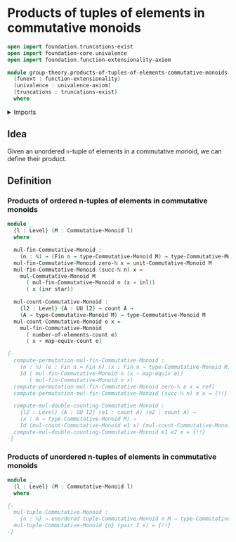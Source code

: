 # Products of tuples of elements in commutative monoids

```agda
open import foundation.truncations-exist
open import foundation-core.univalence
open import foundation.function-extensionality-axiom

module group-theory.products-of-tuples-of-elements-commutative-monoids
  (funext : function-extensionality)
  (univalence : univalence-axiom)
  (truncations : truncations-exist)
  where
```

<details><summary>Imports</summary>

```agda
open import elementary-number-theory.natural-numbers

open import foundation.coproduct-types funext univalence truncations
open import foundation.function-types funext
open import foundation.unit-type
open import foundation.universe-levels

open import group-theory.commutative-monoids funext univalence truncations

open import univalent-combinatorics.counting funext univalence truncations
open import univalent-combinatorics.standard-finite-types funext univalence truncations
```

</details>

## Idea

Given an unordered `n`-tuple of elements in a commutative monoid, we can define
their product.

## Definition

### Products of ordered n-tuples of elements in commutative monoids

```agda
module _
  {l : Level} (M : Commutative-Monoid l)
  where

  mul-fin-Commutative-Monoid :
    (n : ℕ) → (Fin n → type-Commutative-Monoid M) → type-Commutative-Monoid M
  mul-fin-Commutative-Monoid zero-ℕ x = unit-Commutative-Monoid M
  mul-fin-Commutative-Monoid (succ-ℕ n) x =
    mul-Commutative-Monoid M
      ( mul-fin-Commutative-Monoid n (x ∘ inl))
      ( x (inr star))

  mul-count-Commutative-Monoid :
    {l2 : Level} {A : UU l2} → count A →
    (A → type-Commutative-Monoid M) → type-Commutative-Monoid M
  mul-count-Commutative-Monoid e x =
    mul-fin-Commutative-Monoid
      ( number-of-elements-count e)
      ( x ∘ map-equiv-count e)

{-
  compute-permutation-mul-fin-Commutative-Monoid :
    (n : ℕ) (e : Fin n ≃ Fin n) (x : Fin n → type-Commutative-Monoid M) →
    Id ( mul-fin-Commutative-Monoid n (x ∘ map-equiv e))
       ( mul-fin-Commutative-Monoid n x)
  compute-permutation-mul-fin-Commutative-Monoid zero-ℕ e x = refl
  compute-permutation-mul-fin-Commutative-Monoid (succ-ℕ n) e x = {!!}

  compute-mul-double-counting-Commutative-Monoid :
    {l2 : Level} {A : UU l2} (e1 : count A) (e2 : count A) →
    (x : A → type-Commutative-Monoid M) →
    Id (mul-count-Commutative-Monoid e1 x) (mul-count-Commutative-Monoid e2 x)
  compute-mul-double-counting-Commutative-Monoid e1 e2 x = {!!}
-}
```

### Products of unordered n-tuples of elements in commutative monoids

```agda
module _
  {l : Level} (M : Commutative-Monoid l)
  where

{-
  mul-tuple-Commutative-Monoid :
    {n : ℕ} → unordered-tuple-Commutative-Monoid n M → type-Commutative-Monoid M
  mul-tuple-Commutative-Monoid {n} (pair I x) = {!!}
-}
```
